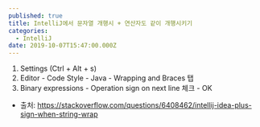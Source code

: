 ```yaml
---
published: true
title: IntelliJ에서 문자열 개행시 + 연산자도 같이 개행시키기
categories:
  - IntelliJ
date: 2019-10-07T15:47:00.000Z
---
```


1. Settings (Ctrl + Alt + s)
2. Editor - Code Style - Java - Wrapping and Braces 탭
3. Binary expressions - Operation sign on next line 체크 - OK

* 출처: https://stackoverflow.com/questions/6408462/intellij-idea-plus-sign-when-string-wrap